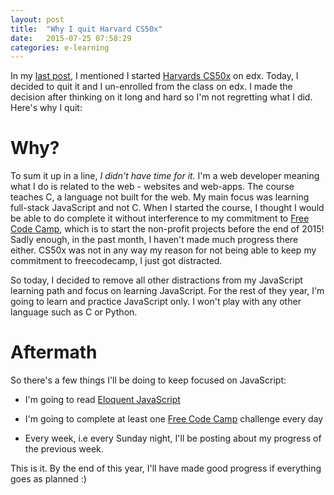 ```yaml
---
layout: post
title:  "Why I quit Harvard CS50x"
date:   2015-07-25 07:58:29
categories: e-learning
---
```



In my [last post](/blog/updates/2015/07/10/so-it-begins.html), I mentioned I started [Harvards CS50x](https://www.edx.org/course/introduction-computer-science-harvardx-cs50x) on edx. Today, I decided to quit it and I un-enrolled from the class on edx. I made the decision after thinking on it long and hard so I'm not regretting what I did. Here's why I quit:

# Why?
To sum it up in a line, *I didn't have time for it.* I'm a web developer meaning what I do is related to the web - websites and web-apps. The course teaches C, a language not built for the web. My main focus was learning full-stack JavaScript and not C. When I started the course, I thought I would be able to do complete it without interference to my commitment to [Free Code Camp](http://www.freecodecamp.com/), which is to start the non-profit projects before the end of 2015! Sadly enough, in the past month, I haven't made much progress there either. CS50x was not in any way my reason for not being able to keep my commitment to freecodecamp, I just got distracted.

So today, I decided to remove all other distractions from my JavaScript learning path and focus on learning JavaScript. For the rest of they year, I'm going to learn and practice JavaScript only. I won't play with any other language such as C or Python.

# Aftermath
So there's a few things I'll be doing to keep focused on JavaScript:

+ I'm going to read [Eloquent JavaScript](http://eloquentjavascript.net/)

+ I'm going to complete at least one [Free Code Camp](http://freecodecamp.com/) challenge every day

+ Every week, i.e every Sunday night, I'll be posting about my progress of the previous week.  

This is it. By the end of this year, I'll have made good progress if everything goes as planned :)
